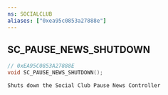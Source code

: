 ```yaml
---
ns: SOCIALCLUB
aliases: ["0xea95c0853a27888e"]
---
```

## SC_PAUSE_NEWS_SHUTDOWN

```c
// 0xEA95C0853A27888E
void SC_PAUSE_NEWS_SHUTDOWN();
```

```
Shuts down the Social Club Pause News Controller
```
